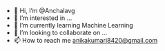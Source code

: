 - 👋 Hi, I’m @Anchalavg
- 👀 I’m interested in ...
- 🌱 I’m currently learning Machine Learning
- 💞️ I’m looking to collaborate on ...
- 📫 How to reach me anikakumari8420@gmail.com

<!---
Anchalavg/Anchalavg is a ✨ special ✨ repository because its `README.md` (this file) appears on your GitHub profile.
You can click the Preview link to take a look at your changes.
--->
